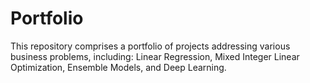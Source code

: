 # Portfolio
This repository comprises a portfolio of projects addressing various business problems, including: Linear Regression, Mixed Integer Linear Optimization, Ensemble Models, and Deep Learning.
